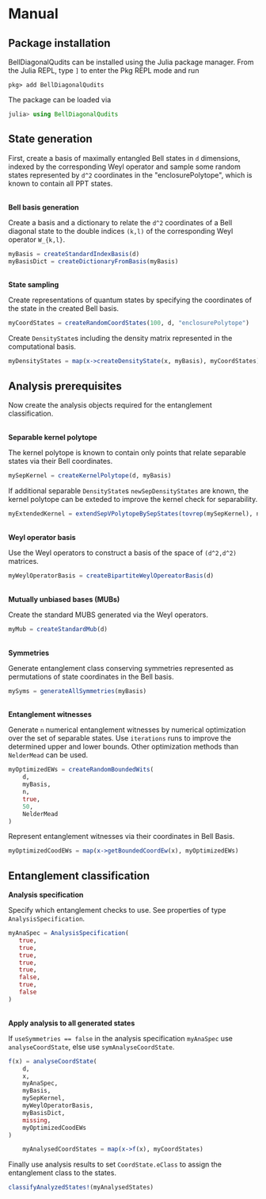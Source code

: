 # Manual

## Package installation
BellDiagonalQudits can be installed using the Julia package manager. From the Julia REPL, type `]` to enter the Pkg REPL mode and run 

```  
pkg> add BellDiagonalQudits
```
The package can be loaded via
```julia   
julia> using BellDiagonalQudits
```

## State generation
First, create a basis of maximally entangled Bell states in `d` dimensions, indexed by the corresponding Weyl operator and sample some random states represented by ``d^2`` coordinates in the "enclosurePolytope", which is known to contain all PPT states.

\
**Bell basis generation**

Create a basis and a dictionary to relate the ``d^2`` coordinates of a Bell diagonal state to the double indices ``(k,l)`` of the corresponding Weyl operator ``W_{k,l}``. 

```julia   
myBasis = createStandardIndexBasis(d)
myBasisDict = createDictionaryFromBasis(myBasis)
```

\
**State sampling**

Create representations of quantum states by specifying the coordinates of the state in the created Bell basis.

```julia   
myCoordStates = createRandomCoordStates(100, d, "enclosurePolytope")
```

Create `DensityState`s including the density matrix represented in the computational basis.

```julia   
myDensityStates = map(x->createDensityState(x, myBasis), myCoordStates)
```

## Analysis prerequisites
Now create the analysis objects required for the entanglement classification.

\
**Separable kernel polytope**

The kernel polytope is known to contain only points that relate separable states via their Bell coordinates.

```julia       
mySepKernel = createKernelPolytope(d, myBasis)
```

If additional separable `DensityState`s `newSepDensityStates` are known, the kernel polytope can be exteded to improve the kernel check for separability.

```julia   
myExtendedKernel = extendSepVPolytopeBySepStates(tovrep(mySepKernel), newSepDensityStates)
```

\
**Weyl operator basis**

Use the Weyl operators to construct a basis of the space of `(d^2,d^2)` matrices.

```julia   
myWeylOperatorBasis = createBipartiteWeylOpereatorBasis(d)    
```
\
**Mutually unbiased bases (MUBs)**

Create the standard MUBS generated via the Weyl operators.

```julia   
myMub = createStandardMub(d)
```

\
**Symmetries**

Generate entanglement class conserving symmetries represented as permutations of state coordinates in the Bell basis.

```julia   
mySyms = generateAllSymmetries(myBasis)
```

\
**Entanglement witnesses**

Generate `n` numerical entanglement witnesses by numerical optimization over the set of separable states. Use `iterations` runs to improve the determined upper and lower bounds. Other optimization methods than `NelderMead` can be used.

```julia   
myOptimizedEWs = createRandomBoundedWits(
    d,
    myBasis,
    n,
    true,
    50,
    NelderMead
)
```
Represent entanglement witnesses via their coordinates in Bell Basis.

```julia   
myOptimizedCoodEWs = map(x->getBoundedCoordEw(x), myOptimizedEWs)
```
## Entanglement classification 

**Analysis specification**

Specify which entanglement checks to use. See properties of type `AnalysisSpecification`.
 ```julia   
myAnaSpec = AnalysisSpecification(
    true,
    true,
    true,
    true,
    true,
    false,
    true,
    false
)
```

\
**Apply analysis to all generated states**

If `useSymmetries == false` in the analysis specification `myAnaSpec` use `analyseCoordState`, else use `symAnalyseCoordState`.
```julia   
f(x) = analyseCoordState(
    d,
    x,
    myAnaSpec,
    myBasis,
    mySepKernel,
    myWeylOperatorBasis,
    myBasisDict,
    missing,
    myOptimizedCoodEWs
)

    myAnalysedCoordStates = map(x->f(x), myCoordStates)
```

Finally use analysis results to set `CoordState.eClass` to assign the entanglement class to the states.

```julia
classifyAnalyzedStates!(myAnalysedStates)
```